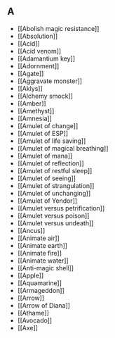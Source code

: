 ## A

- [[Abolish magic resistance]]
- [[Absolution]]
- [[Acid]]
- [[Acid venom]]
- [[Adamantium key]]
- [[Adornment]]
- [[Agate]]
- [[Aggravate monster]]
- [[Aklys]]
- [[Alchemy smock]]
- [[Amber]]
- [[Amethyst]]
- [[Amnesia]]
- [[Amulet of change]]
- [[Amulet of ESP]]
- [[Amulet of life saving]]
- [[Amulet of magical breathing]]
- [[Amulet of mana]]
- [[Amulet of reflection]]
- [[Amulet of restful sleep]]
- [[Amulet of seeing]]
- [[Amulet of strangulation]]
- [[Amulet of unchanging]]
- [[Amulet of Yendor]]
- [[Amulet versus petrification]]
- [[Amulet versus poison]]
- [[Amulet versus undeath]]
- [[Ancus]]
- [[Animate air]]
- [[Animate earth]]
- [[Animate fire]]
- [[Animate water]]
- [[Anti-magic shell]]
- [[Apple]]
- [[Aquamarine]]
- [[Armageddon]]
- [[Arrow]]
- [[Arrow of Diana]]
- [[Athame]]
- [[Avocado]]
- [[Axe]]
